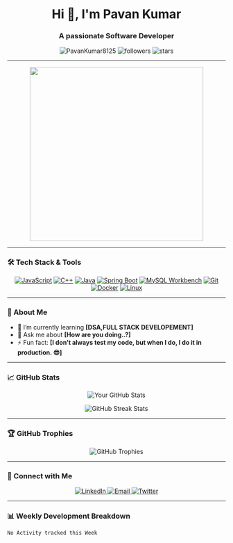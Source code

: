 <h1 align="center">Hi 👋, I'm Pavan Kumar </h1>
<h3 align="center">A passionate Software Developer </h3>

<p align="center">
  <img src="https://komarev.com/ghpvc/?username=PavanKumar8125&label=Profile%20views&color=0e75b6&style=flat" alt="PavanKumar8125" />
  <img src="https://img.shields.io/github/followers/PavanKumar8125?label=Followers" alt="followers" />
  <img src="https://img.shields.io/github/stars/PavanKumar8125?label=Stars" alt="stars" />
</p>

---

<p align="center">
  <img src="https://media.giphy.com/media/v1.Y2lkPTc5MGI3NjExZDBhZjQzZTY4MmE3OGJhZjk0MWNhZmJlOWViYTllYjQ1ZTJlOGM5ZiZjdD1n/k0ijJhqrUP4T2EvmJ1/giphy.gif" width="400" />
</p>


---

### 🛠 Tech Stack & Tools

<p align="center">
  <a href="#"><img src="https://img.icons8.com/color/48/000000/javascript.png" alt="JavaScript" /></a>
  <a href="#"><img src="https://img.icons8.com/color/48/000000/c-plus-plus-logo.png" alt="C++" /></a>
  <a href="#"><img src="https://img.icons8.com/color/48/000000/java-coffee-cup-logo.png" alt="Java" /></a>
  <a href="#"><img src="https://img.icons8.com/color/48/000000/spring-logo.png" alt="Spring Boot" /></a>
 <a href="#"><img src="https://img.icons8.com/ios-filled/50/4479A1/mysql-logo.png" alt="MySQL Workbench" /></a>
  <a href="#"><img src="https://img.icons8.com/color/48/000000/git.png" alt="Git" /></a>
  <a href="#"><img src="https://img.icons8.com/color/48/000000/docker.png" alt="Docker" /></a>
  <a href="#"><img src="https://img.icons8.com/color/48/000000/linux.png" alt="Linux" /></a>
</p>

---

### 🚀 About Me

- 🌱 I’m currently learning **[DSA,FULL STACK DEVELOPEMENT]**
- 💬 Ask me about **[How are you doing..?]**
- ⚡ Fun fact: **[I don’t always test my code, but when I do, I do it in production. 😎]**

---

### 📈 GitHub Stats

<p align="center">
  <img src="https://github-readme-stats.vercel.app/api?username=PavanKumar8125&show_icons=true&theme=radical" alt="Your GitHub Stats" />
</p>

<p align="center">
  <img src="https://github-readme-streak-stats.herokuapp.com/?user=PavanKumar8125&theme=radical" alt="GitHub Streak Stats" />
</p>

---

### 🏆 GitHub Trophies

<p align="center">
  <img src="https://github-profile-trophy.vercel.app/?username=PavanKumar8125&theme=onedark&margin-w=15" alt="GitHub Trophies" />
</p>

---

### 🔗 Connect with Me

<p align="center">
  <a href="https://www.linkedin.com/in/pavankumar8125/" target="_blank">
    <img src="https://img.icons8.com/color/48/000000/linkedin.png" alt="LinkedIn"/>
  </a>
  <a href="mailto:nasinapavan675@gmail.com" target="_blank">
    <img src="https://img.icons8.com/color/48/000000/gmail-new.png" alt="Email"/>
  </a>
  <a href="https://twitter.com/Mr_Pavan_kumar_" target="_blank">
    <img src="https://img.icons8.com/color/48/000000/twitter.png" alt="Twitter"/>
  </a>
</p>

---

### 📊 Weekly Development Breakdown

<!--START_SECTION:waka-->
```text
No Activity tracked this Week
